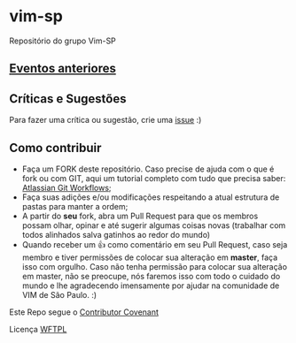 # vim-sp

Repositório do grupo Vim-SP

## [Eventos anteriores](/previous)

## Críticas e Sugestões

Para fazer uma crítica ou sugestão, crie uma [issue](https://github.com/vim-sp/vim-sp/issues) :)

## Como contribuir

 - Faça um FORK deste repositório. Caso precise de ajuda com o que é fork ou com GIT, aqui um tutorial completo com tudo que precisa saber: [Atlassian Git Workflows](https://www.atlassian.com/git/tutorials/comparing-workflows/);
 - Faça suas adições e/ou modificações respeitando a atual estrutura de pastas para manter a ordem;
 - A partir do **seu** fork, abra um Pull Request para que os membros possam olhar, opinar e até sugerir algumas coisas novas (trabalhar com todos alinhados salva gatinhos ao redor do mundo)
 - Quando receber um :+1: como comentário em seu Pull Request, caso seja membro e tiver permissões de colocar sua alteração em **master**, faça isso com orgulho. Caso não tenha permissão para colocar sua alteração em master, não se preocupe, nós faremos isso com todo o cuidado do mundo e lhe agradecendo imensamente por ajudar na comunidade de VIM de São Paulo. :)

Este Repo segue o [Contributor Covenant](http://contributor-covenant.org/)

Licença [WFTPL](LICENSE)

